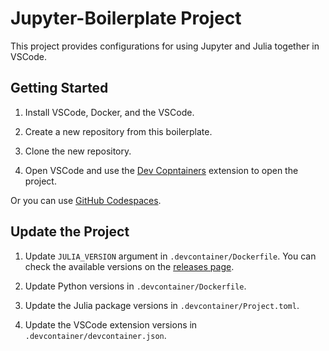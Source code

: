 # Jupyter-Boilerplate Project

This project provides configurations for using Jupyter and Julia together in VSCode.

## Getting Started

1. Install VSCode, Docker, and the VSCode.

2. Create a new repository from this boilerplate.

3. Clone the new repository.

3. Open VSCode and use the [Dev Copntainers](https://marketplace.visualstudio.com/items?itemName=ms-vscode-remote.remote-containers) extension to open the project.

Or you can use [GitHub Codespaces](https://marketplace.visualstudio.com/items?itemName=GitHub.codespaces).

## Update the Project

1. Update `JULIA_VERSION` argument in `.devcontainer/Dockerfile`.
    You can check the available versions on the [releases page](https://github.com/JuliaLang/julia/releases).

2. Update Python versions in `.devcontainer/Dockerfile`.

3. Update the Julia package versions in `.devcontainer/Project.toml`.

4. Update the VSCode extension versions in `.devcontainer/devcontainer.json`.
